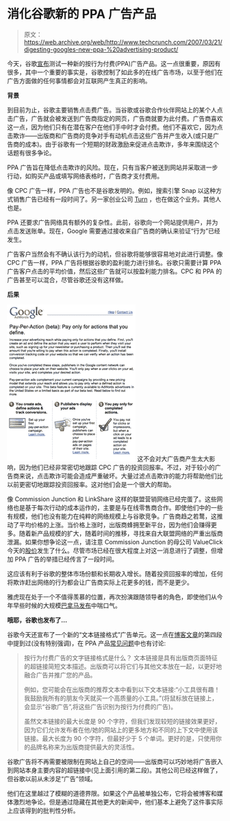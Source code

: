 # 消化谷歌新的 PPA 广告产品

> 原文：<https://web.archive.org/web/http://www.techcrunch.com/2007/03/21/digesting-googles-new-ppa-%20advertising-product/>

今天，谷歌[宣布](https://web.archive.org/web/20081204195451/http://adwords.blogspot.com/2007/03/pay-per-action-beta-test.html)测试一种新的按行为付费(PPA)广告产品。这一点很重要，原因有很多，其中一个重要的事实是，谷歌控制了如此多的在线广告市场，以至于他们在广告方面做的任何事情都会对互联网产生真正的影响。

**背景**

到目前为止，谷歌主要销售点击费广告。当谷歌或谷歌合作伙伴网站上的某个人点击广告，广告就会被发送到广告商指定的网页，广告商就要为此付费。广告商喜欢这一点，因为他们只有在潜在客户在他们手中时才会付费。他们不喜欢它，因为点击欺诈——出版商和广告商的竞争对手有动机点击这些广告并产生收入(或只是广告商的成本)。由于谷歌有一个短期的财政激励来促进点击欺诈，多年来围绕这个话题有很多争论。

PPA 广告旨在降低点击欺诈的风险。现在，只有当客户被送到网站并采取进一步行动，如购买产品或填写网络表格时，广告商才支付费用。

像 CPC 广告一样，PPA 广告也不是谷歌发明的。例如，搜索引擎 Snap 以这种方式销售广告已经有一段时间了。另一家创业公司 [Turn](https://web.archive.org/web/20081204195451/http://www.techcrunch.com/2006/11/06/turn-to-launch-hybrid-cpa-ad-network/) ，也在做这个业务。其他人也是。

PPA 还要求广告网络具有额外的复杂性。此前，谷歌向一个网站提供用户，并为点击发送账单。现在，Google 需要通过接收来自广告商的确认来验证“行为”已经发生。

广告客户当然会有不确认该行为的动机，但谷歌将能够很容易地对此进行调整。像 CPC 广告一样，PPA 广告将根据谷歌的盈利能力进行排名。谷歌只需要计算 PPA 广告客户点击的平均价值，然后这些广告就可以按盈利能力排名。CPC 和 PPA 的广告甚至可以混合，尽管谷歌还没有这样做。

**后果**

[![](img/a4ce2106d25dc1cd8a08475751112883.png)](https://web.archive.org/web/20081204195451/http://services.google.com/payperaction/) 这不会对大广告商产生太大影响，因为他们已经非常密切地跟踪 CPC 广告的投资回报率。不过，对于较小的广告商来说，点击欺诈可能会造成严重破坏。大量过滤点击欺诈的能力将帮助他们比以前更密切地跟踪投资回报率。这对他们会是一个很大的帮助。

像 Commission Junction 和 LinkShare 这样的联盟营销网络已经完蛋了。这些网络也是基于每次行动的成本运作的，主要是与在线零售商合作。即使他们中的一些有规模，他们也没有能力在纯粹的网络规模上与谷歌竞争。广告商趋之若鹜，这推动了平均价格的上涨。当价格上涨时，出版商蜂拥至新平台，因为他们会赚得更多。随着新产品规模的扩大，随着时间的推移，寻找来自大联盟网络的严重出版商泄漏。如果你想争论这一点，请注意 Commission Junction 的母公司 ValueClick 今天的[股价](https://web.archive.org/web/20081204195451/http://finance.google.com/finance?q=VCLK)发生了什么。尽管市场已经在很大程度上对这一消息进行了调整，但增加 PPA 广告的举措已经传言了一段时间。

这应该有利于谷歌的整体市场份额和长期收入增长。随着投资回报率的增加，任何将欺诈赶出网络的行为都会让广告商实际上花更多的钱，而不是更少。

雅虎现在处于一个不值得羡慕的位置，再次扮演跟随领导者的角色，即使他们从今年早些时候的大规模[巴拿马发布](https://web.archive.org/web/20081204195451/http://www.techcrunch.com/2006/12/13/yahoo-begins-panama-roll-out-in-the-us/)中喘口气。

**哦耶，谷歌也发布了…**

谷歌今天还宣布了一个新的“文本链接格式”广告单元。这一点在[博客文章](https://web.archive.org/web/20081204195451/http://adwords.blogspot.com/2007/03/pay-per-action-beta-test.html)的第四段中提到过(没有特别强调)，在 PPA 产品[常见问题](https://web.archive.org/web/20081204195451/http://services.google.com/payperaction/faq.html)中也有讨论:

> 按行为付费广告的文字链接格式是什么？
> 文本链接是具有出版商页面特征的超链接简短文本描述。出版商可以将它们与其他文本放在一起，以更好地融合广告并推广您的产品。
> 
> 例如，您可能会在出版商的推荐文本中看到以下文本链接:“小工具很有趣！我鼓励我所有的朋友今天就买一个高质量的小工具。”(将鼠标放在链接上，会显示“谷歌广告”,将这些广告识别为按行为付费的广告)。
> 
> 虽然文本链接的最大长度是 90 个字符，但我们发现较短的链接效果更好，因为它们允许发布者在他/她的网站上的更多地方和不同的上下文中使用该链接。最大长度为 90 个字符，但最好少于 5 个单词。更好的是，只使用你的品牌名称来为出版商提供最大的灵活性。

谷歌广告将不再需要被限制在网站上自己的空间——出版商可以巧妙地将广告嵌入到网站本身主要内容的超链接中(见上面引用的第二段)。其他公司已经这样做了，但谷歌以前从未涉足“广告”领域。

他们在这里越过了模糊的道德界限。如果这个产品被单独公布，它将会被博客和媒体激烈地争论。但是通过隐藏在其他更大的新闻中，他们基本上避免了这件事实际上应该得到的批判性分析。